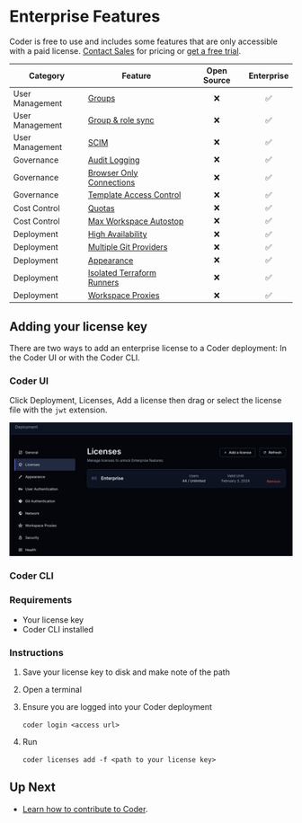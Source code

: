 # Enterprise Features

Coder is free to use and includes some features that are only accessible with a
paid license. [Contact Sales](https://coder.com/contact) for pricing or
[get a free trial](https://coder.com/trial).

| Category        | Feature                                                                              | Open Source | Enterprise |
| --------------- | ------------------------------------------------------------------------------------ | :---------: | :--------: |
| User Management | [Groups](./admin/groups.md)                                                          |     ❌      |     ✅     |
| User Management | [Group & role sync](./admin/auth.md#group-sync-enterprise)                           |     ❌      |     ✅     |
| User Management | [SCIM](./admin/auth.md#scim)                                                         |     ❌      |     ✅     |
| Governance      | [Audit Logging](./admin/audit-logs.md)                                               |     ❌      |     ✅     |
| Governance      | [Browser Only Connections](./networking/#browser-only-connections-enterprise)        |     ❌      |     ✅     |
| Governance      | [Template Access Control](./admin/rbac.md)                                           |     ❌      |     ✅     |
| Cost Control    | [Quotas](./admin/quotas.md)                                                          |     ❌      |     ✅     |
| Cost Control    | [Max Workspace Autostop](./templates/#configure-max-workspace-autostop)              |     ❌      |     ✅     |
| Deployment      | [High Availability](./admin/high-availability.md)                                    |     ❌      |     ✅     |
| Deployment      | [Multiple Git Providers](./admin/git-providers.md#multiple-git-providers-enterprise) |     ❌      |     ✅     |
| Deployment      | [Appearance](./admin/appearance.md)                                                  |     ❌      |     ✅     |
| Deployment      | [Isolated Terraform Runners](./admin/provisioners.md)                                |     ❌      |     ✅     |
| Deployment      | [Workspace Proxies](./admin/workspace-proxies.md)                                    |     ❌      |     ✅     |

## Adding your license key

There are two ways to add an enterprise license to a Coder deployment: In the
Coder UI or with the Coder CLI.

### Coder UI

Click Deployment, Licenses, Add a license then drag or select the license file
with the `jwt` extension.

![Add License UI](./images/add-license-ui.png)

### Coder CLI

### Requirements

- Your license key
- Coder CLI installed

### Instructions

1. Save your license key to disk and make note of the path
2. Open a terminal
3. Ensure you are logged into your Coder deployment

   `coder login <access url>`

4. Run

   `coder licenses add -f <path to your license key>`

## Up Next

- [Learn how to contribute to Coder](./CONTRIBUTING.md).
